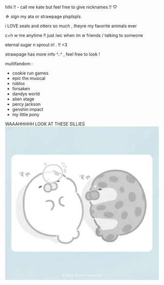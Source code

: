 hihi !! - call me kate but feel free to give nicknames !! ♡

☆ sign my ata or strawpage plsplspls 

i LOVE seals and otters so much , theyre my favorite animals ever

c+h w me anytime !! just iwc when im w friends / talking to someone

eternal sugar n sprout irl . !! <3

strawpage has more info ^..^ , feel free to look !

multifandom :
- cookie run games
- epic the musical
- roblox
- forsaken
- dandys world
- alien stage
- percy jackson
- genshin impact
- my little pony

WAAAHHHHH LOOK AT THESE SILLIES
![image alt](https://github.com/aevsria/aevsria/blob/main/me.jpg?raw=true)

<!--
**aevsria/aevsria** is a ✨ _special_ ✨ repository because its `README.md` (this file) appears on your GitHub profile.

Here are some ideas to get you started:

- 🔭 I’m currently working on ...
- 🌱 I’m currently learning ...
- 👯 I’m looking to collaborate on ...
- 🤔 I’m looking for help with ...
- 💬 Ask me about ...
- 📫 How to reach me: ...
- 😄 Pronouns: ...
- ⚡ Fun fact: ...
-->

